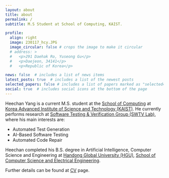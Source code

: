 ```yaml
---
layout: about
title: about
permalink: /
subtitle: M.S Student at School of Computing, KAIST.

profile:
  align: right
  image: 230117_hcy.JPG
  image_circular: false # crops the image to make it circular
  # address: >
  #   <p>291 Daehak Ro, Yuseong Gu</p>
  #   <p>Daejeon, 34141</p>
  #   <p>Republic of Korea</p>

news: false  # includes a list of news items
latest_posts: true  # includes a list of the newest posts
selected_papers: false # includes a list of papers marked as "selected={true}"
social: true  # includes social icons at the bottom of the page
---
```


Heechan Yang is a current M.S. student at the <a href="https://cs.kaist.ac.kr/">School of Computing</a> at <a href="https://kaist.ac.kr/kr/">Korea Advanced Institute of Science and Technology (KAIST)</a>. He currently performs research at <a href="https://swtv.kaist.ac.kr/">Software Testing & Verification Group (SWTV Lab)</a>, where his main interests are:
* Automated Test Generation
* AI-Based Software Testing
* Automated Code Repair

Heechan completed his B.S. degree in Artificial Intelligence, Computer Science and Engineering at <a href="https://www.handong.edu/kor/">Handong Global University (HGU)</a>, <a href="https://csee.handong.edu/">School of Computer Science and Electrical Engineering</a>.

Further details can be found at <a href="https://yheechan.github.io/cv/">CV</a> page.